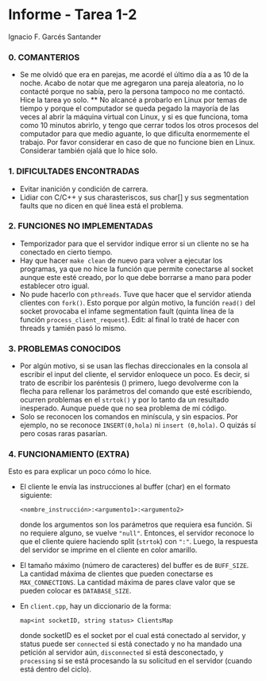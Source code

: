 ﻿# Informe - Tarea 1-2
Ignacio F. Garcés Santander


### 0. COMANTERIOS
* Se me olvidó que era en parejas, me acordé el último día a as 10 de la noche. Acabo de notar que me agregaron una pareja aleatoria, no lo contacté porque no sabía, pero la persona tampoco no me contactó. Hice la tarea yo solo.
** No alcancé a probarlo en Linux por temas de tiempo y porque el computador se queda pegado la mayoría de las veces al abrir la máquina virtual con Linux, y si es que funciona, toma como 10 minutos abrirlo, y tengo que cerrar todos los otros procesos del computador para que medio aguante, lo que dificulta enormemente el trabajo. Por favor considerar en caso de que no funcione bien en Linux. Considerar también ojalá que lo hice solo.


### 1. DIFICULTADES ENCONTRADAS
- Evitar inanición y condición de carrera.
- Lidiar con C/C++ y sus charasteriscos, sus char[] y sus segmentation faults que no dicen en qué linea está el problema.


### 2. FUNCIONES NO IMPLEMENTADAS
- Temporizador para que el servidor indique error si un cliente no se ha conectado en cierto tiempo.
- Hay que hacer `make clean` de nuevo para volver a ejecutar los programas, ya que no hice la función que permite conectarse al socket aunque este esté creado, por lo que debe borrarse a mano para poder establecer otro igual.
- No pude hacerlo con `pthreads`. Tuve que hacer que el servidor atienda clientes con `fork()`. Esto porque por algún motivo, la función `read()` del socket provocaba el infame segmentation fault (quinta línea de la función `process_client_request`). Edit: al final lo traté de hacer con threads y tamién pasó lo mismo.


### 3. PROBLEMAS CONOCIDOS
- Por algún motivo, si se usan las flechas direccionales en la consola al escribir el input del cliente, el servidor enloquece un poco. Es decir, si trato de escribir los paréntesis () primero, luego devolverme con la flecha para rellenar los parámetros del comando que esté escribiendo, ocurren problemas en el `strtok()` y por lo tanto da un resultado inesperado. Aunque puede que no sea problema de mi código.
- Solo se reconocen los comandos en miníscula, y sin espacios. Por ejemplo, no se reconoce `INSERT(0,hola)` ni `insert (0,hola)`. O quizás sí pero cosas raras pasarían.


### 4. FUNCIONAMIENTO (EXTRA)
Esto es para explicar un poco cómo lo hice.
- El cliente le envía las instrucciones al buffer (char) en el formato siguiente:
  
  `<nombre_instrucción>:<argumento1>:<argumento2>`
  
  donde los argumentos son los parámetros que requiera esa función. Si no requiere alguno, se vuelve `"null"`. Entonces, el servidor reconoce lo que el cliente quiere haciendo split (`strtok`) con `":"`. Luego, la respuesta del servidor se imprime en el cliente en color amarillo.

- El tamaño máximo (número de caracteres) del buffer es de `BUFF_SIZE`. La cantidad máxima de clientes que pueden conectarse es `MAX_CONNECTIONS`. La cantidad máxima de pares clave valor que se pueden colocar es `DATABASE_SIZE`.

- En `client.cpp`, hay un diccionario de la forma:
  
  `map<int socketID, string status> ClientsMap`
  
  donde socketID es el socket por el cual está conectado al servidor, y status puede ser `connected` si está conectado y no ha mandado una petición al servidor aún, `disconnected` si está desconectado, y `processing` si se está procesando la su solicitud en el servidor (cuando está dentro del ciclo).